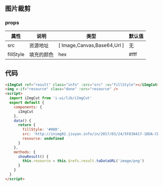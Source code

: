 ## 图片裁剪
<template>
  <iImgCut ref="result" class="info" :src="src" :fillStyle="fillStyle"></iImgCut>
  <iImgCut ref="result1" class="info1" :src="src" :fillStyle="fillStyle">
     <div class="mask"></div>
  </iImgCut>
  <img v-if="resource" class="done" :src="resource" />
  <img v-if="resource1" class="done" :src="resource1" />
<br />
<i-button type="primary">选择图片 
   <iImgUpload @done="addImg" />
</i-button>
<i-button type="primary" @click="showResult">查看结果</i-button>
</template>
<style lang="scss">
  .info {
    transform: translate(0,-100px);
    width: 300px;
    height: 300px;
    display:inline-block;
    canvas {
      width: 100%;
      height: 100%;
    }
  }
  .info1 {
    margin: 100px 0;
    width: 300px;
    height: 100px;
    display:inline-block;
    position: relative;
    canvas {
      transform: translate(0,-100px);
      width: 300px;
      height: 300px;
      pointer-events: none;
    }
    .mask {
      transform: translate(0,-100px);
      position: absolute;
      left: 0;
      top: 0;
      width: 300px;
      height: 300px;
      border: 100px solid rgba(0,0,0,.4);
      border-left: none;
      border-right: none;
      box-sizing: border-box;
      pointer-events: none;
    }
  }
  .done {
    border: 1px solid #000;
  }
</style>
<script>
  import iImgCut from 'i-ui/lib/iImgCut'
  import iImgUpload from 'i-ui/lib/iImgUpload'
  export default {
    components: {
      iImgUpload,
      iImgCut
    },
    data() {
      return {
        fillStyle: '#fff',
        src: '',
        resource: undefined,
        resource1: undefined
      }
    },
    methods: {
      addImg (file) {
        this.src = file.toDataURL('image/png')
      },
      showResult() {
        this.resource = this.$refs.result.toDataURL('image/png')
        this.resource1 = this.$refs.result1.toDataURL('image/png')
      }
    }
  }
</script>

### props
 |属性 | 说明 | 类型 | 默认值 |
 |---  | --- | ---  | --- |
 |src  | 资源地址  | [ Image,Canvas,Base64,Url ] | 无 |
 |fillStyle  | 填充的颜色  | hex | #fff  |

## 代码
```html
<iImgCut ref="result" class="info" :src="src" :v="fillStyle"></iImgCut>
<img v-if="resource" class="done" :src="resource" />
<script>
  import iImgCut from 'i-ui/lib/iImgCut'
  export default {
    components: {
      iImgCut
    },
    data() {
      return {
        fillStyle: '#000',
        src: 'http://inimg02.jiuyan.info/in/2017/03/24/5F838417-1DDA-CE2A-14A6-7A0D0247301C-1wGMzYZ.jpg',
        resource: undefined
      }
    },
    methods: {
      showResult() {
        this.resource = this.$refs.result.toDataURL('image/png')
      }
    }
  }
</script>
```

